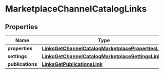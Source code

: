 
# MarketplaceChannelCatalogLinks

## Properties
Name | Type | Description | Notes
------------ | ------------- | ------------- | -------------
**properties** | [**LinksGetChannelCatalogMarketplacePropertiesLink**](LinksGetChannelCatalogMarketplacePropertiesLink.md) |  | 
**settings** | [**LinksGetChannelCatalogMarketplaceSettingsLink**](LinksGetChannelCatalogMarketplaceSettingsLink.md) |  | 
**publications** | [**LinksGetPublicationsLink**](LinksGetPublicationsLink.md) |  |  [optional]




